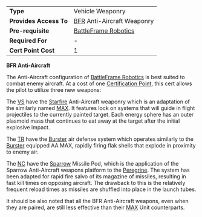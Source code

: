 |                        |                                                                   |
| ---------------------- | ----------------------------------------------------------------- |
| **Type**               | Vehicle Weaponry                                                  |
| **Provides Access To** | [BFR](../vehicles/BattleFrame_Robotics.md) Anti-Aircraft Weaponry |
| **Pre-requisite**      | [BattleFrame Robotics](../vehicles/BattleFrame_Robotics.md)       |
| **Required For**       | \-                                                                |
| **Cert Point Cost**    | 1                                                                 |

**BFR Anti-Aircraft**

The Anti-Aircraft configuration of [BattleFrame
Robotics](../vehicles/BattleFrame_Robotics.md) is best suited to combat
enemy aircraft. At a cost of one [Certification
Point](Certification_Point.md), this cert allows the pilot to
utilize three new weapons:

The [VS](../etc/Vanu_Sovereignty.md) have the [Starfire](</Starfire_(BFR)>)
Anti-Aircraft weaponry which is an adaptation of the similarly named
[MAX](../items/Starfire.md). It features lock on systems that will guide
in flight projectiles to the currently painted target. Each energy
sphere has an outer plasmoid mass that continues to eat away at the
target after the initial explosive impact.

The [TR](../etc/Terran_Republic.md) have the [Burster](</Burster_(BFR)>) air
defense system which operates similarly to the
[Burster](../items/Burster.md) equipped AA MAX, rapidly firing flak
shells that explode in proximity to enemy air.

The [NC](../etc/New_Conglomerate.md) have the [Sparrow](</Sparrow_(BFR)>)
Missile Pod, which is the application of the Sparrow Anti-Aircraft
weapons platform to the [Peregrine](../items/Peregrine.md). The system
has been adapted for rapid fire salvo of its magazine of missiles,
resulting in fast kill times on opposing aircraft. The drawback to this
is the relatively frequent reload times as missiles are shuffled into
place in the launch tubes.

It should be also noted that all the BFR Anti-Aircraft weapons, even
when they are paired, are still less effective than their
[MAX](../items/Mechanized_Assault_Exo-Suit.md) Unit counterparts.

<!--[Category:Certification](../Category:Certification.md)-->
